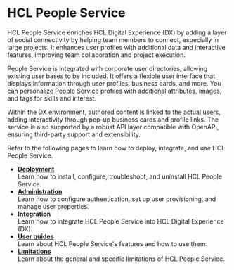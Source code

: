 # HCL People Service

HCL People Service enriches HCL Digital Experience (DX) by adding a layer of social connectivity by helping team members to connect, especially in large projects. It enhances user profiles with additional data and interactive features, improving team collaboration and project execution.

People Service is integrated with corporate user directories, allowing existing user bases to be included. It offers a flexible user interface that displays information through user profiles, business cards, and more. You can personalize People Service profiles with additional attributes, images, and tags for skills and interest.

Within the DX environment, authored content is linked to the actual users, adding interactivity through pop-up business cards and profile links. The service is also supported by a robust API layer compatible with OpenAPI, ensuring third-party support and extensibility.

Refer to the following pages to learn how to deploy, integrate, and use HCL People Service.

- **[Deployment](./deployment/index.md)**<br>
Learn how to install, configure, troubleshoot, and uninstall HCL People Service.
- **[Administration](./administration/index.md)**<br>
Learn how to configure authentication, set up user provisioning, and manage user properties.
- **[Integration](./integration/index.md)**<br>
Learn how to integrate HCL People Service into HCL Digital Experience (DX).
- **[User guides](./user_guides/index.md)**<br>
Learn about HCL People Service's features and how to use them.
- **[Limitations](./limitations.md)**<br>
Learn about the general and specific limitations of HCL People Service.